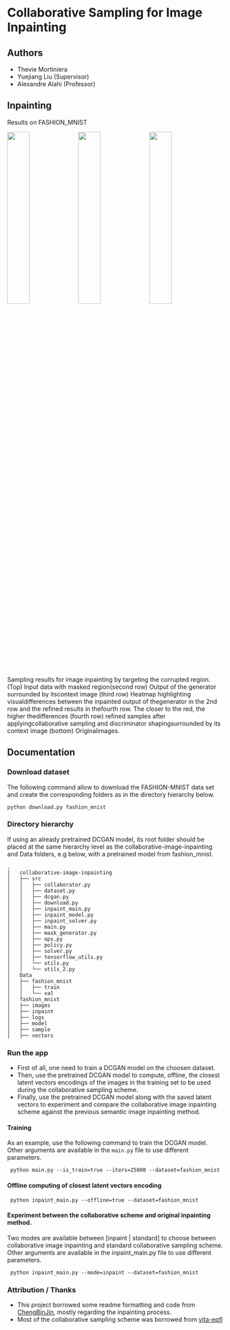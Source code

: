 # Collaborative Sampling for Image Inpainting

## Authors 

- Thevie Mortiniera
- Yuejiang Liu (Supervisor)
- Alexandre Alahi (Professor)


## Inpainting

Results on FASHION_MNIST

<p float="left">
  <img src="../master/assets/inpaint1.png" width="32%"> 
  <img src="../master/assets/inpaint2.png" width="32%"> 
  <img src="../master/assets/inpaint4.png" width="32%">
</p>

Sampling results for image inpainting by targeting the corrupted region. (Top) Input data with masked region(second row) Output of the generator surrounded by itscontext image (third row) Heatmap highlighting visualdifferences between the inpainted output of thegenerator in the 2nd row and the refined results in thefourth row. The closer to the red, the higher thedifferences (fourth row) refined samples after applyingcollaborative sampling and discriminator shapingsurrounded by its context image (bottom) Originalimages.

## Documentation

### Download dataset

The following command allow to download the FASHION-MNIST data set and create the corresponding folders as in the directory hierarchy below.

``` python download.py fashion_mnist ```

### Directory hierarchy

If using an already pretrained DCGAN model, its root folder should be placed at the same hierarchy level as the collaborative-image-inpainting and Data folders, e.g below, with a pretrained model from fashion_mnist.

```
.
│   collaborative-image-inpainting
│   ├── src
│   │   ├── collaborator.py
│   │   ├── dataset.py
│   │   ├── dcgan.py
│   │   ├── download.py
│   │   ├── inpaint_main.py
│   │   ├── inpaint_model.py
│   │   ├── inpaint_solver.py
│   │   ├── main.py
│   │   ├── mask_generator.py
│   │   ├── ops.py
│   │   ├── policy.py
│   │   ├── solver.py
│   │   ├── tensorflow_utils.py
│   │   └── utils.py
│   │   └── utils_2.py
│   Data
│   ├── fashion_mnist
│   │   ├── train
│   │   └── val
│   fashion_mnist
│   ├── images
│   ├── inpaint
│   ├── logs
│   ├── model
│   ├── sample
│   ├── vectors
```

### Run the app

* First of all, one need to train a DCGAN model on the choosen dataset.
* Then, use the pretrained DCGAN model to compute, offline, the closest latent vectors encodings of the images
in the training set to be used during the collaborative sampling scheme. 
* Finally, use the pretrained DCGAN model along with the saved latent vectors to experiment and compare the collaborative image inpainting scheme against the previous semantic image inpainting method.


#### Training

As an example, use the following command to train the DCGAN model. Other arguments are available in the ```main.py``` file to use different parameters.

``` python main.py --is_train=true --iters=25000 --dataset=fashion_mnist```

#### Offline computing of closest latent vectors encoding

``` python inpaint_main.py --offline=true --dataset=fashion_mnist```

#### Experiment between the collaborative scheme and original inpainting method. 

Two modes are available between [inpaint | standard] to choose between collaborative image inpainting and standard collaborative sampling scheme.  Other arguments are available in the inpaint_main.py file to use different parameters.

``` python inpaint_main.py --mode=inpaint --dataset=fashion_mnist```


### Attribution / Thanks

* This project borrowed some readme formatting and code from [ChengBinJin](https://github.com/ChengBinJin/semantic-image-inpainting), mostly regarding the inpainting process.
* Most of the collaborative sampling scheme was borrowed from [vita-epfl](https://github.com/vita-epfl/collaborative-gan-sampling)
